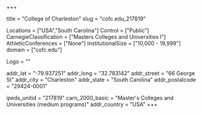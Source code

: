 
+++

title = "College of Charleston"
slug = "cofc.edu_217819"

Locations = ["USA","South Carolina"]
Control = ["Public"]
CarnegieClassification = ["Masters Colleges and Universities I"]
AthleticConferences = ["None"]
InstitutionalSize = ["10,000 - 19,999"]
domain = ["cofc.edu"]

Logo = ""

addr_lat = "-79.937251"
addr_long = "32.783142"
addr_street = "66 George St"
addr_city = "Charleston"
addr_state = "South Carolina"
addr_postalcode = "29424-0001"

ipeds_unitid = "217819"
carn_2000_basic = "Master's Colleges and Universities (medium programs)"
addr_country = "USA"
+++
    
